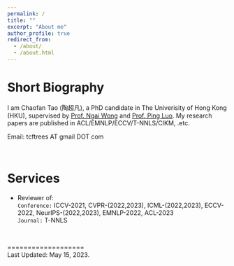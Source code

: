 ```yaml
---
permalink: /
title: ""
excerpt: "About me"
author_profile: true
redirect_from: 
  - /about/
  - /about.html
---
```


<!-- <img src="../images/cftao.jpg" width="300" height="200"/> -->


# Short Biography
I am Chaofan Tao (陶超凡), a PhD candidate in The Univerisity of Hong Kong (HKU), supervised by [Prof. Ngai Wong](https://www.eee.hku.hk/~nwong/) and [Prof. Ping Luo](http://luoping.me/). My research papers are published in ACL/EMNLP/ECCV/T-NNLS/CIKM, .etc. 

<!-- My research interests are: <br>
1. ```Network Compression & Acceleration:```  Pruning, quantization, distillation .etc to reduce model size and speedup inference. <br>
2. ```Pre-trained Language Models:```  Multi-task pre-trained (generative) models, which scales from 100M to 10B models <br>
3. ```Multi-modal Learning:``` Video & Text multi-task learning <br> -->

Email: tcftrees AT gmail DOT com  <br>

<!-- &nbsp;&nbsp;&nbsp;&nbsp; -->
<!--  -->
<!-- [Univerisity of Hong Kong (HKU)](https://www.hku.hk/), supervised by [Prof. Ngai Wong](https://www.eee.hku.hk/~nwong/) and [Prof. Ping Luo](http://luoping.me/). 
I received my B.S. in the [Yingcai Honors College](http://www.yingcai.uestc.edu.cn/),  -->

 
<br>

# Services
* Reviewer of: <br>
```Conference:```  ICCV-2021, CVPR-(2022,2023), ICML-(2022,2023), ECCV-2022, NeurIPS-(2022,2023), EMNLP-2022, ACL-2023 <br>
```Journal:``` T-NNLS
<br>





<!-- # Services
  Teaching Assistant on ENGG1330 Computer programming I 
<br>  -->

<!-- 

# Skills
Programming: C++/C, Python  <br>
Languages: Chinese (native); English (fluent), IELTS: 7.5, GRE: 321+3   <br>

<br>

<!-- # Hobbies
- Basketball [Dunk when in youth]()
- Photographing
- Hiking -->


===================  
Last Updated: May 15, 2023. 

<br>
<br>
<br>
